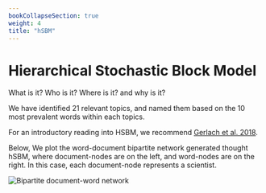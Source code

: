 ```yaml
---
bookCollapseSection: true
weight: 4
title: "hSBM"
---
```


# Hierarchical Stochastic Block Model

What is it? Who is it? Where is it? and why is it? 

We have identified 21 relevant topics, and named them based on the 10 most prevalent words within each topics.

For an introductory reading into HSBM, we recommend [Gerlach et al. 2018](https://www.science.org/doi/10.1126/sciadv.aaq1360).

Below, We plot the word-document bipartite network generated thought hSBM, where document-nodes are on the left, and word-nodes are on the right. In this case, each document-node represents a scientist.

![Bipartite document-word network](/doc_word_hsbm.png)

